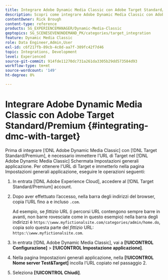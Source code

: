 ```yaml
---
title: Integrare Adobe Dynamic Media Classic con Adobe Target Standard/Premium
description: Scopri come integrare Adobe Dynamic Media Classic con Adobe Target Standard/Premium.
contentOwner: Rick Brough
content-type: reference
products: SG_EXPERIENCEMANAGER/Dynamic-Media-Classic
geptopics: SG_SCENESEVENONDEMAND_PK/categories/target_integration
feature: Dynamic Media Classic
role: Data Engineer,Admin,User
exl-id: c6f217fb-89cb-4c8d-aa7f-309fc42f7d46
topic: Integrations, Development
level: Experienced
source-git-commit: 914fde11270dc731a261da3305b29dd573584d93
workflow-type: tm+mt
source-wordcount: '149'
ht-degree: 0%

---
```


# Integrare Adobe Dynamic Media Classic con Adobe Target Standard/Premium {#integrating-dmc-with-target}

Prima di integrare [!DNL Adobe Dynamic Media Classic] con [!DNL Target Standard/Premium], è necessario immettere l’URL di Target nel [!DNL Adobe Dynamic Media Classic] Schermata Impostazioni generali applicazione. Per ottenere l&#39;URL di Target e immetterlo nella pagina Impostazioni generali applicazione, eseguire le operazioni seguenti:

1. In entrata [!DNL Adobe Experience Cloud], accedere al [!DNL Target Standard/Premium] account.
1. Dopo aver effettuato l’accesso, nella barra degli indirizzi del browser, copia l’URL fino a e incluso `.com`.

   Ad esempio, se *fittizio* URL (i percorsi URL contengono sempre barre in avanti, non barre rovesciate come in questo esempio) nella barra degli indirizzi è `https:\\www.myfictionalsite.com/categories/admin/home.do`, copia solo questa parte del *fittizio* URL: `https:\\www.myfictionalsite.com`.

1. In entrata [!DNL Adobe Dynamic Media Classic], vai a **[!UICONTROL Configurazione]** > **[!UICONTROL Impostazione applicazione]**.
1. Nella pagina Impostazioni generali applicazione, nella **[!UICONTROL Nome server Test&amp;Target]** incolla l’URL copiato nel passaggio 2.
1. Seleziona **[!UICONTROL Chiudi]**.
